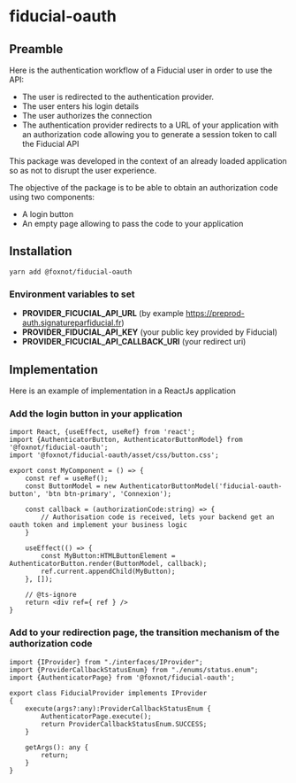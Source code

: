 # fiducial-oauth

## Preamble
Here is the authentication workflow of a Fiducial user in order to use the API:
- The user is redirected to the authentication provider.
- The user enters his login details
- The user authorizes the connection
- The authentication provider redirects to a URL of your application with an authorization code allowing you to generate a session token to call the Fiducial API

This package was developed in the context of an already loaded application so as not to disrupt the user experience.

The objective of the package is to be able to obtain an authorization code using two components:
- A login button
- An empty page allowing to pass the code to your application

## Installation

```
yarn add @foxnot/fiducial-oauth
```

### Environment variables to set
* **PROVIDER_FICUCIAL_API_URL** (by example https://preprod-auth.signatureparfiducial.fr)
* **PROVIDER_FIDUCIAL_API_KEY** (your public key provided by Fiducial)
* **PROVIDER_FICUCIAL_API_CALLBACK_URI** (your redirect uri)

## Implementation
Here is an example of implementation in a ReactJs application
### Add the login button in your application
```
import React, {useEffect, useRef} from 'react';
import {AuthenticatorButton, AuthenticatorButtonModel} from '@foxnot/fiducial-oauth';
import '@foxnot/fiducial-oauth/asset/css/button.css';

export const MyComponent = () => {
    const ref = useRef();
    const ButtonModel = new AuthenticatorButtonModel('fiducial-oauth-button', 'btn btn-primary', 'Connexion');

    const callback = (authorizationCode:string) => {
        // Authorisation code is received, lets your backend get an oauth token and implement your business logic
    }

    useEffect(() => {
        const MyButton:HTMLButtonElement = AuthenticatorButton.render(ButtonModel, callback);
        ref.current.appendChild(MyButton);
    }, []);

    // @ts-ignore
    return <div ref={ ref } />
}
```

### Add to your redirection page, the transition mechanism of the authorization code
```
import {IProvider} from "./interfaces/IProvider";
import {ProviderCallbackStatusEnum} from "./enums/status.enum";
import {AuthenticatorPage} from '@foxnot/fiducial-oauth';

export class FiducialProvider implements IProvider
{
    execute(args?:any):ProviderCallbackStatusEnum {
        AuthenticatorPage.execute();
        return ProviderCallbackStatusEnum.SUCCESS;
    }

    getArgs(): any {
        return;
    }
}
```
